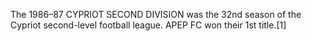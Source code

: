 The 1986–87 CYPRIOT SECOND DIVISION was the 32nd season of the Cypriot second-level football league. APEP FC won their 1st title.[1]
